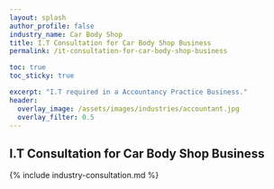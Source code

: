 ```yaml
---
layout: splash 
author_profile: false 
industry_name: Car Body Shop
title: I.T Consultation for Car Body Shop Business
permalink: /it-consultation-for-car-body-shop-business

toc: true
toc_sticky: true

excerpt: "I.T required in a Accountancy Practice Business."
header:
  overlay_image: /assets/images/industries/accountant.jpg
  overlay_filter: 0.5 
---
```


## I.T Consultation for Car Body Shop Business

{% include industry-consultation.md %}
